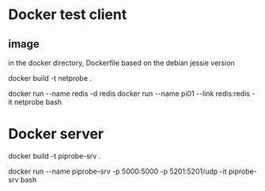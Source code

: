 Docker test client
==================

image
-----

in the docker directory, Dockerfile based on the debian jessie version

docker build -t netprobe .

docker run --name redis -d redis
docker run --name pi01 --link redis:redis -it netprobe bash


Docker server
==================

docker build -t piprobe-srv .

docker run --name piprobe-srv -p 5000:5000 -p 5201:5201/udp -it piprobe-srv bash
